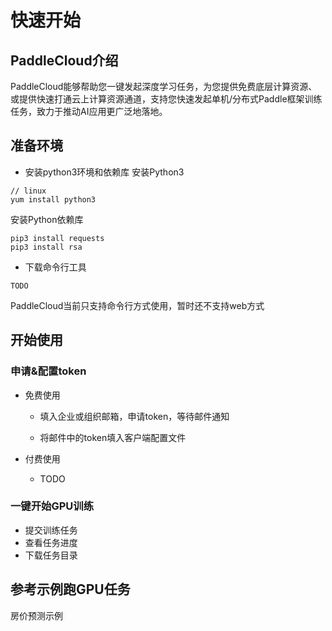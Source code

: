 # 快速开始

## PaddleCloud介绍
PaddleCloud能够帮助您一键发起深度学习任务，为您提供免费底层计算资源、或提供快速打通云上计算资源通道，支持您快速发起单机/分布式Paddle框架训练任务，致力于推动AI应用更广泛地落地。

## 准备环境

- 安装python3环境和依赖库
安装Python3
```
// linux
yum install python3
```
安装Python依赖库
```shell
pip3 install requests
pip3 install rsa
```

- 下载命令行工具


```shell
TODO
```
PaddleCloud当前只支持命令行方式使用，暂时还不支持web方式


## 开始使用

### 申请&配置token
- 免费使用
  - 填入企业或组织邮箱，申请token，等待邮件通知

  - 将邮件中的token填入客户端配置文件
  
- 付费使用
  - TODO
  
### 一键开始GPU训练
- 提交训练任务
- 查看任务进度
- 下载任务目录

## 参考示例跑GPU任务
房价预测示例
